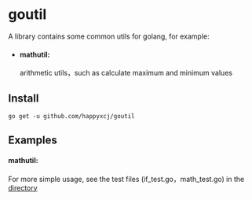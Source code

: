 # goutil

A library contains some common utils for golang, for example: 

- #### mathutil: 

  arithmetic utils，such as calculate maximum and minimum values

## Install

```
go get -u github.com/happyxcj/goutil
```

## Examples

#### mathutil: 

For more simple usage, see the test files (if_test.go，math_test.go) in the [directory](https://github.com/happyxcj/golib/blob/master/goutil)
